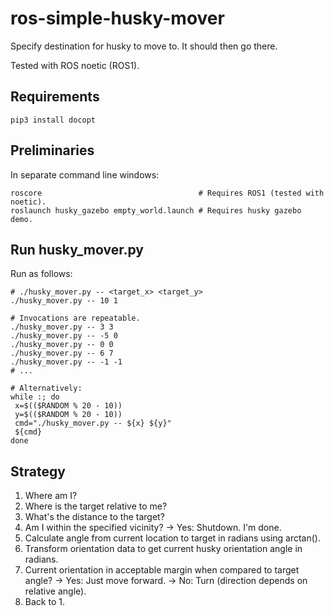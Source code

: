 # ros-simple-husky-mover
Specify destination for husky to move to. It should then go there.

Tested with ROS noetic (ROS1).

## Requirements
`pip3 install docopt`

## Preliminaries
In separate command line windows:
```
roscore                                   # Requires ROS1 (tested with noetic).
roslaunch husky_gazebo empty_world.launch # Requires husky gazebo demo.
```

## Run husky_mover.py
Run as follows:
```
# ./husky_mover.py -- <target_x> <target_y>
./husky_mover.py -- 10 1

# Invocations are repeatable.
./husky_mover.py -- 3 3
./husky_mover.py -- -5 0
./husky_mover.py -- 0 0
./husky_mover.py -- 6 7
./husky_mover.py -- -1 -1
# ...

# Alternatively:
while :; do
 x=$(($RANDOM % 20 - 10))
 y=$(($RANDOM % 20 - 10))
 cmd="./husky_mover.py -- ${x} ${y}"
 ${cmd}
done
```

## Strategy
1. Where am I?
2. Where is the target relative to me?
3. What's the distance to the target?
4. Am I within the specified vicinity?
   -> Yes: Shutdown. I'm done.
5. Calculate angle from current location to target in radians using arctan().
6. Transform orientation data to get current husky orientation angle in radians.
7. Current orientation in acceptable margin when compared to target angle?
   -> Yes: Just move forward.
   -> No: Turn (direction depends on relative angle).
8. Back to 1.

